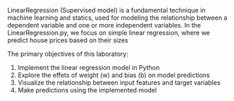 LinearRegression (Supervised model) is a fundamental technique in machine learning and statics, used for modeling the relationship between a dependent variable and one or more independent variables.
  In the LinearRegression.py, we focus on simple linear regression, where we predict house prices based on their sizes

The primary objectives of this laboratory:
  1. Implement the linear regression model in Python
  2. Explore the effets of weight (w) and bias (b) on model predictions
  3. Visualize the relationship between input features and target variables
  4. Make predictions using the implemented model
